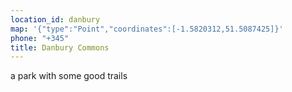 ```yaml
---
location_id: danbury
map: '{"type":"Point","coordinates":[-1.5820312,51.5087425]}'
phone: "+345"
title: Danbury Commons
---
```

a park with some good trails